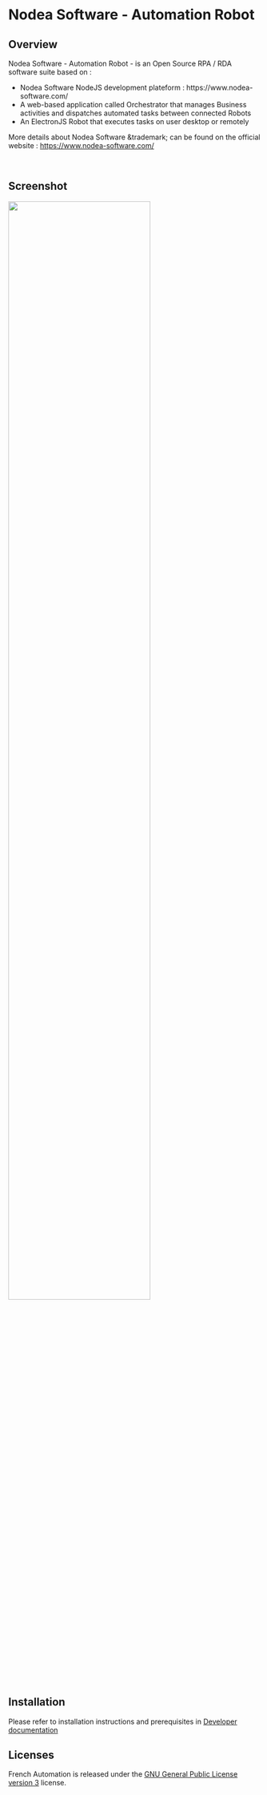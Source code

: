 # Nodea Software - Automation Robot

## Overview
Nodea Software - Automation Robot - is an Open Source RPA / RDA software suite based on :
<ul>
  <li>Nodea Software NodeJS development plateform : https://www.nodea-software.com/</li>
  <li>A web-based application called Orchestrator that manages Business activities and dispatches automated tasks between connected Robots</li>
  <li>An ElectronJS Robot that executes tasks on user desktop or remotely</li>
</ul>
<p> More details about Nodea Software &trademark; can be found on the official website : <a href="https://www.nodea-software.com/" target="_blank" rel="nofollow">https://www.nodea-software.com/</a></p>

<br/>

## Screenshot
<p><img src="https://docs.nodea-software.com/user_guide/robot.png" width="75%" /></p>

<br/>

## Installation
Please refer to installation instructions and prerequisites in [Developer documentation](https://docs.nodea-software.com/en/developer/automation)

## Licenses
French Automation is released under the [GNU General Public License version 3](http://opensource.org/licenses/GPL-3.0) license.

